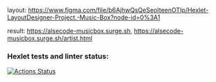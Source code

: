 layout: https://www.figma.com/file/b6AjhwQsQeSeoIteenOTIp/Hexlet-LayoutDesigner-Project.-Music-Box?node-id=0%3A1

result: https://alsecode-musicbox.surge.sh, 
https://alsecode-musicbox.surge.sh/artist.html


### Hexlet tests and linter status:
[![Actions Status](https://github.com/Alsecode/layout-designer-project-56/workflows/hexlet-check/badge.svg)](https://github.com/Alsecode/layout-designer-project-56/actions)
